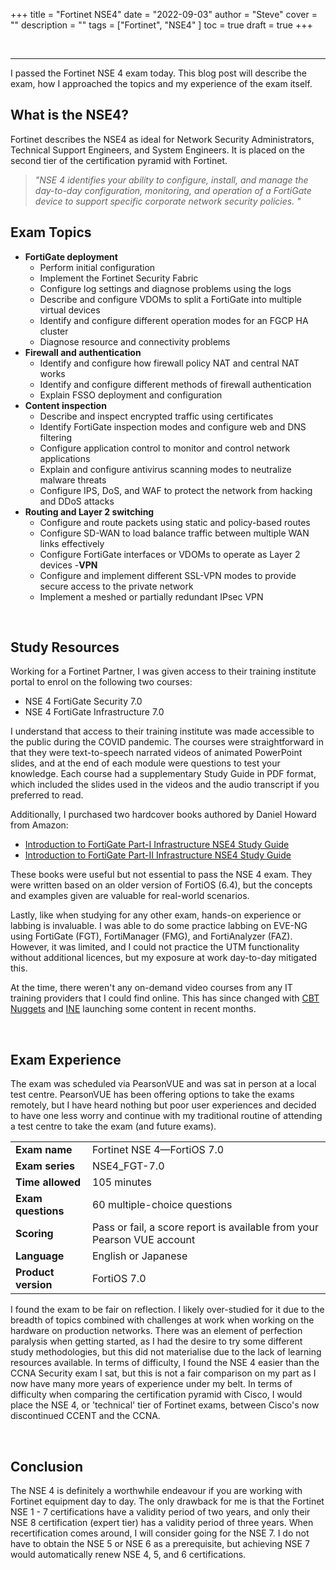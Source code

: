 +++
title = "Fortinet NSE4"
date = "2022-09-03"
author = "Steve"
cover = ""
description = ""
tags = ["Fortinet", "NSE4" ]
toc = true
draft = true
+++

&nbsp;
_________________

I passed the Fortinet NSE 4 exam today. This blog post will describe the exam, how I approached the topics and my experience of the exam itself. 

## What is the NSE4?

Fortinet describes the NSE4 as ideal for Network Security Administrators, Technical Support Engineers, and System Engineers. It is placed on the second tier of the certification pyramid with Fortinet.

> _"NSE 4 identifies your ability to configure, install, and manage the day-to-day configuration, monitoring, and operation of a FortiGate device to support specific corporate network security policies. "_
&nbsp;

## Exam Topics

- **FortiGate deployment**
	- Perform initial configuration
	- Implement the Fortinet Security Fabric
	- Configure log settings and diagnose problems using the logs
	- Describe and configure VDOMs to split a FortiGate into multiple virtual devices
	- Identify and configure different operation modes for an FGCP HA cluster
	- Diagnose resource and connectivity problems
- **Firewall and authentication**
	- Identify and configure how firewall policy NAT and central NAT works
	- Identify and configure different methods of firewall authentication
	- Explain FSSO deployment and configuration
- **Content inspection**
	- Describe and inspect encrypted traffic using certificates
	- Identify FortiGate inspection modes and configure web and DNS filtering
	- Configure application control to monitor and control network applications
	- Explain and configure antivirus scanning modes to neutralize malware threats
	- Configure IPS, DoS, and WAF to protect the network from hacking and DDoS attacks
- **Routing and Layer 2 switching**
	- Configure and route packets using static and policy-based routes
	- Configure SD-WAN to load balance traffic between multiple WAN links effectively
	- Configure FortiGate interfaces or VDOMs to operate as Layer 2 devices
-**VPN**
	- Configure and implement different SSL-VPN modes to provide secure access to the private network
	- Implement a meshed or partially redundant IPsec VPN

&nbsp;

## Study Resources

Working for a Fortinet Partner, I was given access to their training institute portal to enrol on the following two courses:

- NSE 4 FortiGate Security 7.0
- NSE 4 FortiGate Infrastructure 7.0

I understand that access to their training institute was made accessible to the public during the COVID pandemic. The courses were straightforward in that they were text-to-speech narrated videos of animated PowerPoint slides, and at the end of each module were questions to test your knowledge. Each course had a supplementary Study Guide in PDF format, which included the slides used in the videos and the audio transcript if you preferred to read.

Additionally, I purchased two hardcover books authored by Daniel Howard from Amazon:

- [Introduction to FortiGate Part-I Infrastructure NSE4 Study Guide](https://www.amazon.co.uk/gp/product/B08QRKVDPV/ref=dbs_a_def_rwt_hsch_vapi_tu00_p1_i1)
- [Introduction to FortiGate Part-II Infrastructure NSE4 Study Guide](https://www.amazon.co.uk/gp/product/B08QS549Q7?ref_=dbs_m_mng_rwt_calw_thcv_1&storeType=ebooks)

These books were useful but not essential to pass the NSE 4 exam. They were written based on an older version of FortiOS (6.4), but the concepts and examples given are valuable for real-world scenarios. 

Lastly, like when studying for any other exam, hands-on experience or labbing is invaluable. I was able to do some practice labbing on EVE-NG using FortiGate (FGT), FortiManager (FMG), and FortiAnalyzer (FAZ). However, it was limited, and I could not practice the UTM functionality without additional licences, but my exposure at work day-to-day mitigated this.

At the time, there weren't any on-demand video courses from any IT training providers that I could find online. This has since changed with [CBT Nuggets](https://www.cbtnuggets.com) and [INE](https://ine.com) launching some content in recent months. 

&nbsp;

## Exam Experience

The exam was scheduled via PearsonVUE and was sat in person at a local test centre. PearsonVUE has been offering options to take the exams remotely, but I have heard nothing but poor user experiences and decided to have one less worry and continue with my traditional routine of attending a test centre to take the exam (and future exams). 

|           |                            |
|-----------|----------------------------|
| **Exam name** | Fortinet NSE 4—FortiOS 7.0 |
| **Exam series** | NSE4_FGT-7.0 |
| **Time allowed** | 105 minutes | 
| **Exam questions** | 60 multiple-choice questions | 
| **Scoring** | Pass or fail, a score report is available from your Pearson VUE account | 
| **Language** | English or Japanese | 
| **Product version** | FortiOS 7.0 | 

I found the exam to be fair on reflection. I likely over-studied for it due to the breadth of topics combined with challenges at work when working on the hardware on production networks. There was an element of perfection paralysis when getting started, as I had the desire to try some different study methodologies, but this did not materialise due to the lack of learning resources available. In terms of difficulty, I found the NSE 4 easier than the CCNA Security exam I sat, but this is not a fair comparison on my part as I now have many more years of experience under my belt. In terms of difficulty when comparing the certification pyramid with Cisco, I would place the NSE 4, or 'technical' tier of Fortinet exams, between Cisco's now discontinued CCENT and the CCNA. 

&nbsp;

## Conclusion

The NSE 4 is definitely a worthwhile endeavour if you are working with Fortinet equipment day to day. The only drawback for me is that the Fortinet NSE 1 - 7 certifications have a validity period of two years, and only their NSE 8 certification (expert tier) has a validity period of three years. When recertification comes around, I will consider going for the NSE 7. I do not have to obtain the NSE 5 or NSE 6 as a prerequisite, but achieving NSE 7 would automatically renew NSE 4, 5, and 6 certifications.